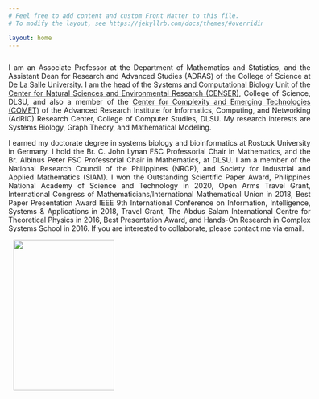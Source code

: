 ```yaml
---
# Feel free to add content and custom Front Matter to this file.
# To modify the layout, see https://jekyllrb.com/docs/themes/#overriding-theme-defaults

layout: home
---
```

<style>
/* Create two unequal columns that floats next to each other */
.column {
  float: left;
}

.left {
  width: 600px;
  text-align: justify;
}

.right {
  width: 200px;
  padding-left: 10px;
}
</style>

<div class="row">
	<div class="column left">
		<p>
		I am an Associate Professor at the Department of Mathematics and Statistics, and the Assistant Dean for Research and Advanced Studies (ADRAS) of the College of Science at <a href="https://www.dlsu.edu.ph/" target="_blank">De La Salle University</a>. I am the head of the <a href="https://dlsu-scomb.github.io/" target="_blank">Systems and Computational Biology Unit</a> of the <a href="https://www.dlsu.edu.ph/research/research-centers/censer/censer-3/" target="_blank">Center for Natural Sciences and Environmental Research (CENSER)</a>, College of Science, DLSU, and also a member of the <a href="https://comet.dlsu.edu.ph/" target="_blank">Center for Complexity and Emerging Technologies (COMET)</a> of the Advanced Research Institute for Informatics, Computing, and Networking (AdRIC) Research Center, College of Computer Studies, DLSU. My research interests are Systems Biology, Graph Theory, and Mathematical Modeling.
		</p>
		<p>
		I earned my doctorate degree in systems biology and bioinformatics at Rostock University in Germany. I hold the Br. C. John Lynan FSC Professorial Chair in Mathematics, and the Br. Albinus Peter FSC Professorial Chair in Mathematics, at DLSU. I am a member of the National Research Council of the Philippines (NRCP), and Society for Industrial and Applied Mathematics (SIAM). I won the Outstanding Scientific Paper Award, Philippines National Academy of Science and Technology in 2020, Open Arms Travel Grant, International Congress of Mathematicians/International Mathematical Union in 2018, Best Paper Presentation Award IEEE 9th International Conference on Information, Intelligence, Systems & Applications in 2018, Travel Grant, The Abdus Salam International Centre for Theoretical Physics in 2016, Best Presentation Award, and Hands-On Research in Complex Systems School in 2016. If you are interested to collaborate, please contact me via email.
		</p>
	</div>
	<div class="column right">
		<img src='/assets/angelyn-lao.jpg' width='200' height='300' align='left' />
	</div>
</div>
